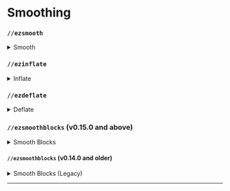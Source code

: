 # Smoothing

### `//ezsmooth`

<details>

<summary>Smooth</summary>

**`//ezsmooth <radii> <iterations> <bias>`**

**`Alias: //ezsm`**

The `//ezsmooth` command smooths the edges and surfaces of a selected region using a 3 dimensional smoothing algorithm.

* **Radii**: The smoothing radius or radii, which can be a single value or three comma-separated values for the East/West, Up/Down, and North/South directions, respectively. This parameter controls the extent of the smoothing effect.
* **Iterations**: The number of times the smoothing operation is executed. More iterations lead to a smoother outcome but increase processing time.
* **Bias**: A value between -1.0 and 1.0 that adjusts the smoothing effect's expansion or contraction. Positive values expand the smoothed area, while negative values contract it.

</details>

### `//ezinflate`

<details>

<summary>Inflate</summary>

**`//ezinflate <radius>`**

**`Alias: //inflate`**

The `//ezinflate` command expands the volume of blocks within a selected region by a specified amount, effectively "inflating" the build.

* **Radius**: Specifies the expansion distance in blocks. This value determines how far from the original surfaces the new, inflated surfaces will be created.

</details>

### `//ezdeflate`

<details>

<summary>Deflate</summary>

**`//ezdeflate <radius>`**

**`Alias: //deflate`**

The `//ezdeflate` command contracts the volume of blocks within a selected region by a specified amount, effectively "deflating" the build.

* **Radius**: Specifies the expansion distance in blocks. This value determines how far inwards from the original surfaces that blocks will be removed.

</details>

### `//ezsmoothblocks` (v0.15.0 and above)

<details>

<summary>Smooth Blocks</summary>

**`//ezsmoothblocks <profile> <radius> <bias>`**

**`Alias: //ezsb`**

The `//ezsmoothblocks` command modifies a selected region by placing slabs, stairs, and walls to create a significantly smoother surface.

* **Profile**: Determines the set of shaping blocks used. See [#profiles](../smoothblocks/smoothblocks.md#profiles "mention").

- **Radius**: Specifies the smoothing radius in blocks. This value determines the area around each block that is considered during the smoothing process. The larger the value to more aggressive the smoothing.

* **Bias**: A value between -1.0 and 1.0 that adjusts the smoothing effect which determines how many blocks are added or removed. Positive values will lead to more blocks being placed than removed, while negative values will remove more blocks than add.

</details>

#### `//ezsmoothblocks` (v0.14.0 and older)

<details>

<summary>Smooth Blocks (Legacy)</summary>

**`//ezsmoothblocks <radius> <iterations> <bias> [-s] [-t] [-w]`**

**`Alias: //smoothblocks`**

The `//ezsmoothblocks` command modifies a selected region by placing slabs, stairs, and walls to create a significantly smoother surface.

* **Radius**: Specifies the smoothing radius in blocks. This value determines the area around each block that is considered during the smoothing process.
* **Iterations**: The number of times the smoothing operation is executed. More iterations result in a smoother outcome but increase processing time.
* **Bias**: A value between -1.0 and 1.0 that adjusts the smoothing effect's expansion or contraction. Positive values tend to expand the smoothed area, while negative values contract it, offering control over the final appearance.
* **-s**: Limits the smoothing process to only use slabs.
* **-t**: Excludes walls from smoothing.
* **-w**: Uses an alternative set of blocks.

</details>

***
